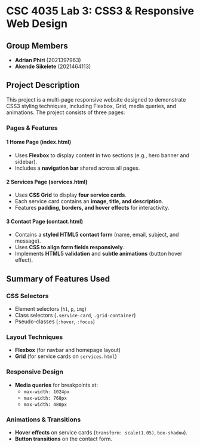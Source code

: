 # CSC 4035 Lab 3: CSS3 & Responsive Web Design  

## Group Members  
- **Adrian Phiri** (2021397963)  
- **Akende Sikelete** (2021464113)  

## Project Description  
This project is a multi-page responsive website designed to demonstrate CSS3 styling techniques, including Flexbox, Grid, media queries, and animations. The project consists of three pages:  

### Pages & Features  

#### 1️ **Home Page (index.html)**  
- Uses **Flexbox** to display content in two sections (e.g., hero banner and sidebar).  
- Includes a **navigation bar** shared across all pages.  

#### 2️ **Services Page (services.html)**  
- Uses **CSS Grid** to display **four service cards**.  
- Each service card contains an **image, title, and description**.  
- Features **padding, borders, and hover effects** for interactivity.  

#### 3️ **Contact Page (contact.html)**  
- Contains a **styled HTML5 contact form** (name, email, subject, and message).  
- Uses **CSS to align form fields responsively**.  
- Implements **HTML5 validation** and **subtle animations** (button hover effect).  

##  Summary of Features Used  

###  CSS Selectors  
- Element selectors (`h1`, `p`, `img`)  
- Class selectors (`.service-card`, `.grid-container`)  
- Pseudo-classes (`:hover`, `:focus`)  

###  Layout Techniques  
- **Flexbox** (for navbar and homepage layout)  
- **Grid** (for service cards on `services.html`)  

###  Responsive Design  
- **Media queries** for breakpoints at:  
  - `max-width: 1024px`  
  - `max-width: 768px`  
  - `max-width: 480px`  

###  Animations & Transitions  
- **Hover effects** on service cards (`transform: scale(1.05)`, `box-shadow`).  
- **Button transitions** on the contact form.  


